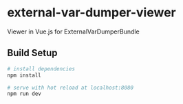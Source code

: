 # external-var-dumper-viewer

Viewer in Vue.js for ExternalVarDumperBundle

## Build Setup

``` bash
# install dependencies
npm install

# serve with hot reload at localhost:8080
npm run dev
```
